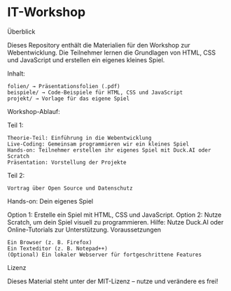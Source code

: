 # IT-Workshop

Überblick

Dieses Repository enthält die Materialien für den Workshop zur Webentwicklung. Die Teilnehmer lernen die Grundlagen von HTML, CSS und JavaScript und erstellen ein eigenes kleines Spiel.

Inhalt:

    folien/ → Präsentationsfolien (.pdf)
    beispiele/ → Code-Beispiele für HTML, CSS und JavaScript
    projekt/ → Vorlage für das eigene Spiel

Workshop-Ablauf:

Teil 1:

    Theorie-Teil: Einführung in die Webentwicklung
    Live-Coding: Gemeinsam programmieren wir ein kleines Spiel
    Hands-on: Teilnehmer erstellen ihr eigenes Spiel mit Duck.AI oder Scratch
    Präsentation: Vorstellung der Projekte

Teil 2:

    Vortrag über Open Source und Datenschutz


Hands-on: Dein eigenes Spiel

Option 1: Erstelle ein Spiel mit HTML, CSS und JavaScript.
Option 2: Nutze Scratch, um dein Spiel visuell zu programmieren.
Hilfe: Nutze Duck.AI oder Online-Tutorials zur Unterstützung.
Voraussetzungen

    Ein Browser (z. B. Firefox)
    Ein Texteditor (z. B. Notepad++)
    (Optional) Ein lokaler Webserver für fortgeschrittene Features

Lizenz

Dieses Material steht unter der MIT-Lizenz – nutze und verändere es frei!
